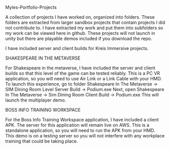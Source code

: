 Myles-Portfolio-Projects

A collection of projects I have worked on, organized into folders.
These folders are extracted from larger sandbox projects that contain projects I did not contribute to.
I have extracted my work and put them into subfolders so my work can be viewed here in github.
These projects will not launch in unity but there are playable demos included if you download the repo.

I have included server and client builds for Kreis Immersive projects. 

SHAKESPEARE IN THE METAVERSE

For Shakespeare in the metaverse, I have included the server and client builds so that this level of the game can be tested reliably.
This is a PC VR application, so you will need to use Air Link or a Link Cable with your HMD.
To launch this experience, go to folder Shakespeare In The Metaverse -> SIM Dining Room Level Server Build -> Podium.exe
Next, open Shakespeare In The Metaverse -> Sim Dining Room Client Build -> Podium.exe
This will launch the multiplayer demo.

BOSS INFO TRAINING WORKSPACE

For the Boss Info Training Workspace application, I have included a client APK. The server for this application will remain live on AWS.
This is a standalone application, so you will need to run the APK from your HMD.
This demo is on a testing server so you will not interfere with any workplace training that could be taking place. 
